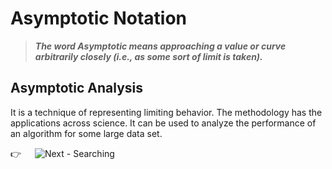 # Asymptotic Notation
> ***The word Asymptotic means approaching a value or curve arbitrarily closely (i.e., as some sort of limit is taken).***

## Asymptotic Analysis
<p>
  It is a technique of representing limiting behavior. The methodology has the applications across science. It can be used to analyze the performance of an algorithm for some
  large data set.
</p>

:point_right: &emsp; ![Next - Searching](/Searching)
